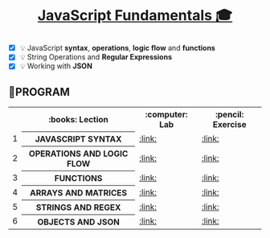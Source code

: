 # <a href=""><p align="center"> JavaScript Fundamentals :mortar_board:<p></a>
- [x] :bulb: JavaScript **syntax**, **operations**, **logic flow** and **functions**
- [x] :bulb: String Operations and **Regular Expressions**
- [x] :bulb: Working with **JSON**

## :rocket:PROGRAM
<table align="center">
<tr>
  <th></th><th>:books: Lection</th><th>:computer: Lab</th><th>:pencil: Exercise</th>
</tr>
<tr>
  <td>1</td>
  <th>JAVASCRIPT SYNTAX</th>
  <td><a href="" >:link:</a></td>
  <td><a href="" >:link:</a></td>
</tr>
<tr>
  <td>2</td>
  <th>OPERATIONS AND LOGIC FLOW</th>
  <td><a href="" >:link:</a></td>
  <td><a href="" >:link:</a></td>
<tr>
    <td>3</td>
    <th>FUNCTIONS</th>
    <td><a href="" >:link:</a></td>
    <td><a href="" >:link:</a></td>
</tr>
</tr>
  <tr>
  <td>4</td>
    <th>ARRAYS AND MATRICES</th>
    <td><a href="" >:link:</a></td>
    <td><a href="" >:link:</a></td>
</tr>
<tr>
  <td>5</td>
    <th>STRINGS AND REGEX</th>
    <td><a href="" >:link:</a></td>
    <td><a href="" >:link:</a></td>
</tr>
<tr>
  <td>6</td>
    <th>OBJECTS AND JSON</th>
    <td><a href="" >:link:</a></td>
    <td><a href="" >:link:</a></td>
</tr>
  </table>

